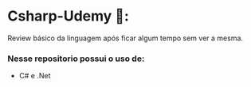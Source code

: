 


# Csharp-Udemy 🐍:


Review básico da linguagem após ficar algum tempo sem ver a mesma.

### Nesse repositorio possui o uso de: 

- C# e .Net 
